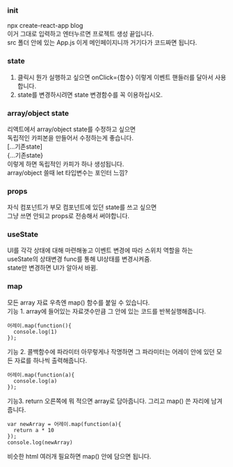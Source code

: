 ### init
npx create-react-app blog  
이거 그대로 입력하고 엔터누르면 프로젝트 생성 끝입니다.  
src 폴더 안에 있는 App.js 이게 메인페이지니까 거기다가 코드짜면 됩니다.   

### state  
1. 클릭시 뭔가 실행하고 싶으면 onClick={함수} 이렇게 이벤트 핸들러를 달아서 사용합니다.
2. state를 변경하시려면 state 변경함수를 꼭 이용하십시오.

### array/object state
리액트에서 array/object state를 수정하고 싶으면  
독립적인 카피본을 만들어서 수정하는게 좋습니다.  
[...기존state]  
{...기존state}  
이렇게 하면 독립적인 카피가 하나 생성됩니다.  
array/object 쓸때 let 타입변수는 포인터 느낌?

### props
자식 컴포넌트가 부모 컴포넌트에 있던 state를 쓰고 싶으면  
그냥 쓰면 안되고 props로 전송해서 써야합니다.  

### useState  
UI를 각각 상태에 대해 마련해놓고 이벤트 변경에 따라 스위치 역할을 하는  
useState의 상태변경 func를 통해 UI상태를 변경시켜줌.  
state만 변경하면 UI가 알아서 바뀜.  

### map  
모든 array 자료 우측엔 map() 함수를 붙일 수 있습니다.   
기능 1. array에 들어있는 자료갯수만큼 그 안에 있는 코드를 반복실행해줍니다.  
```
어레이.map(function(){
  console.log(1)
});
```
기능 2. 콜백함수에 파라미터 아무렇게나 작명하면 그 파라미터는 어레이 안에 있던 모든 자료를 하나씩 출력해줍니다.  
```
어레이.map(function(a){
  console.log(a)
});
```
기능3. return 오른쪽에 뭐 적으면 array로 담아줍니다. 그리고 map() 쓴 자리에 남겨줍니다.  
```
var newArray = 어레이.map(function(a){
  return a * 10
});
console.log(newArray)
```
비슷한 html 여러개 필요하면 map() 안에 담으면 됩니다.   
